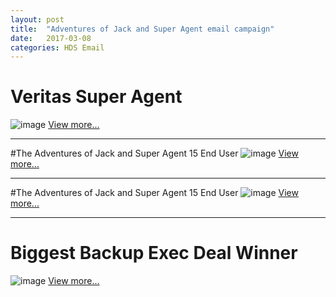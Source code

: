 ```yaml
---
layout: post
title:  "Adventures of Jack and Super Agent email campaign"
date:   2017-03-08
categories: HDS Email
---
```


# Veritas Super Agent
![image](https://raw.githubusercontent.com/gbjack/gbjack.github.io/master/assets/images/veritas-super-agent.png)
[View more...](https://goo.gl/cEJltC)


---


#The Adventures of Jack and Super Agent 15 End User
![image](https://raw.githubusercontent.com/gbjack/gbjack.github.io/master/assets/images/jack.png)
[View more...](https://goo.gl/rf1nT8)


---


#The Adventures of Jack and Super Agent 15 End User
![image](https://raw.githubusercontent.com/gbjack/gbjack.github.io/master/assets/images/jack2.png)
[View more...](https://goo.gl/9kvqUl)


---


# Biggest Backup Exec Deal Winner
![image](https://raw.githubusercontent.com/gbjack/gbjack.github.io/master/assets/images/jack3.png)
[View more...](https://goo.gl/XKLnJK)
